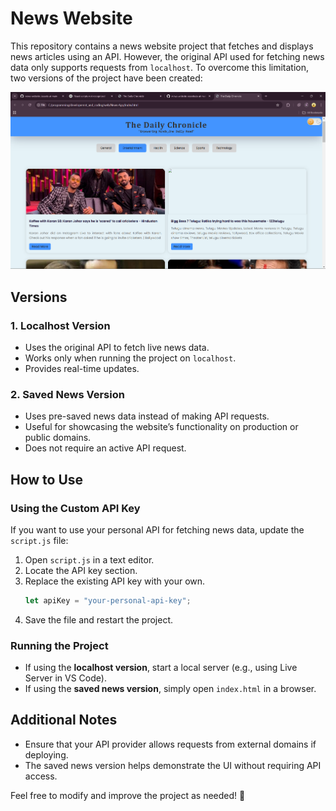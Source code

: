 # News Website

This repository contains a news website project that fetches and displays news articles using an API. However, the original API used for fetching news data only supports requests from `localhost`. To overcome this limitation, two versions of the project have been created:

![website](assets/sss.png)

## Versions

### 1. Localhost Version
- Uses the original API to fetch live news data.
- Works only when running the project on `localhost`.
- Provides real-time updates.

### 2. Saved News Version
- Uses pre-saved news data instead of making API requests.
- Useful for showcasing the website’s functionality on production or public domains.
- Does not require an active API request.

## How to Use

### Using the Custom API Key
If you want to use your personal API for fetching news data, update the `script.js` file:

1. Open `script.js` in a text editor.
2. Locate the API key section.
3. Replace the existing API key with your own.
   ```js
   let apiKey = "your-personal-api-key";
   ```
4. Save the file and restart the project.

### Running the Project
- If using the **localhost version**, start a local server (e.g., using Live Server in VS Code).
- If using the **saved news version**, simply open `index.html` in a browser.

## Additional Notes
- Ensure that your API provider allows requests from external domains if deploying.
- The saved news version helps demonstrate the UI without requiring API access.

Feel free to modify and improve the project as needed! 🚀


